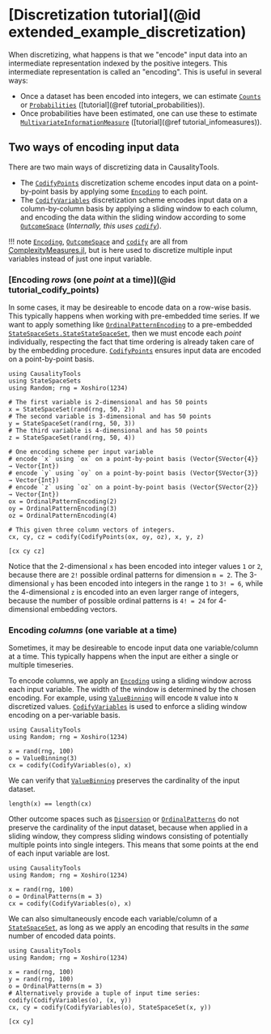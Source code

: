 # [Discretization tutorial](@id extended_example_discretization)

When discretizing, what happens is that we "encode" input data into an intermediate representation indexed by the positive integers. This intermediate representation is called an "encoding". This is useful in several ways:

- Once a dataset has been encoded into integers, we can estimate [`Counts`](@ref) or [`Probabilities`](@ref) ([tutorial](@ref tutorial_probabilities)).
- Once probabilities have been estimated, one can use these to estimate [`MultivariateInformationMeasure`](@ref) ([tutorial](@ref tutorial_infomeasures)).

## Two ways of encoding input data

There are two main ways of discretizing data in CausalityTools. 
- The [`CodifyPoints`](@ref) discretization scheme encodes input data on a point-by-point 
    basis by applying some [`Encoding`](@ref) to each point.
- The [`CodifyVariables`](@ref) discretization scheme encodes input data on a column-by-column
    basis by applying a sliding window to each column, and encoding the data within the sliding window according to some [`OutcomeSpace`](@ref) (*Internally, this uses [`codify`](@ref)*).

!!! note 
    [`Encoding`](@ref), [`OutcomeSpace`](@ref) and [`codify`](@ref) are all from
    [ComplexityMeasures.jl](https://github.com/JuliaDynamics/ComplexityMeasures.jl),
    but is here used to discretize multiple input variables instead of just one input
    variable.

### [Encoding *rows* (one *point* at a time)](@id tutorial_codify_points)

In some cases, it may be desireable to encode data on a row-wise basis. This 
typically happens when working with pre-embedded time series. If we want to 
apply something like [`OrdinalPatternEncoding`](@ref) to a pre-embedded 
[`StateSpaceSets.StateStateSpaceSet`](@extref), then we must encode each *point* individually,
respecting the fact that time ordering is already taken care of by the 
embedding procedure. [`CodifyPoints`](@ref) ensures input data are encoded 
on a point-by-point basis.

```@example
using CausalityTools
using StateSpaceSets
using Random; rng = Xoshiro(1234)

# The first variable is 2-dimensional and has 50 points
x = StateSpaceSet(rand(rng, 50, 2))
# The second variable is 3-dimensional and has 50 points
y = StateSpaceSet(rand(rng, 50, 3))
# The third variable is 4-dimensional and has 50 points
z = StateSpaceSet(rand(rng, 50, 4))

# One encoding scheme per input variable
# encode `x` using `ox` on a point-by-point basis (Vector{SVector{4}} → Vector{Int})
# encode `y` using `oy` on a point-by-point basis (Vector{SVector{3}} → Vector{Int})
# encode `z` using `oz` on a point-by-point basis (Vector{SVector{2}} → Vector{Int})
ox = OrdinalPatternEncoding(2)
oy = OrdinalPatternEncoding(3)
oz = OrdinalPatternEncoding(4)

# This given three column vectors of integers.
cx, cy, cz = codify(CodifyPoints(ox, oy, oz), x, y, z)

[cx cy cz]
```

Notice that the 2-dimensional `x` has been encoded into integer values `1` or `2`, because
there are `2!` possible ordinal patterns for dimension `m = 2`. The 3-dimensional `y` has 
been encoded into integers in the range `1` to `3! = 6`, while the 4-dimensional `z` is 
encoded into an even larger range of integers, because the number of possible ordinal patterns
is `4! = 24` for 4-dimensional embedding vectors.

### Encoding *columns* (one variable at a time)

Sometimes, it may be desireable to encode input data one variable/column at a time.
This typically happens when the input are either a single or multiple timeseries.

To encode columns, we apply an [`Encoding`](@ref) using a sliding window across each input variable. 
The width of the window is determined by the chosen encoding.
For example, using [`ValueBinning`](@ref) will encode `N` value into `N` discretized
values. [`CodifyVariables`](@ref) is used to enforce a sliding window encoding on a 
per-variable basis.

```@example
using CausalityTools
using Random; rng = Xoshiro(1234)

x = rand(rng, 100)
o = ValueBinning(3)
cx = codify(CodifyVariables(o), x)
```

We can verify that [`ValueBinning`](@ref) preserves the cardinality of the input dataset.

```@example
length(x) == length(cx)
```

Other outcome spaces such as [`Dispersion`](@ref) or [`OrdinalPatterns`](@ref) do not 
preserve the cardinality of the input dataset, because when applied in a sliding window,
they compress sliding windows consisting of potentially multiple points into single integers. This means that some points at the 
end of each input variable are lost.

```@example
using CausalityTools
using Random; rng = Xoshiro(1234)

x = rand(rng, 100)
o = OrdinalPatterns(m = 3)
cx = codify(CodifyVariables(o), x)
```

We can also simultaneously encode each variable/column of a [`StateSpaceSet`](@ref), as long 
as we apply an encoding that results in the *same* number of encoded data points.

```@example
using CausalityTools
using Random; rng = Xoshiro(1234)

x = rand(rng, 100)
y = rand(rng, 100)
o = OrdinalPatterns(m = 3)
# Alternatively provide a tuple of input time series: codify(CodifyVariables(o), (x, y))
cx, cy = codify(CodifyVariables(o), StateSpaceSet(x, y)) 

[cx cy]
```

